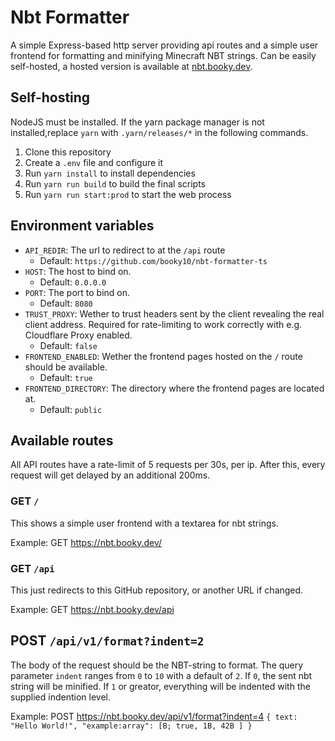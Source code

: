 # Nbt Formatter

A simple Express-based http server providing api routes and a simple user frontend for formatting and minifying Minecraft NBT strings.
Can be easily self-hosted, a hosted version is available at [nbt.booky.dev](https://nbt.booky.dev/).

## Self-hosting

NodeJS must be installed. If the yarn package manager is not installed,replace `yarn` with `.yarn/releases/*` in the following commands.

1. Clone this repository
2. Create a `.env` file and configure it
3. Run `yarn install` to install dependencies
4. Run `yarn run build` to build the final scripts
5. Run `yarn run start:prod` to start the web process

## Environment variables

- `API_REDIR`: The url to redirect to at the `/api` route
  - Default: `https://github.com/booky10/nbt-formatter-ts`
- `HOST`: The host to bind on.
  - Default: `0.0.0.0`
- `PORT`: The port to bind on.
  - Default: `8080`
- `TRUST_PROXY`: Wether to trust headers sent by the client revealing the real client address. Required for rate-limiting to work correctly with e.g. Cloudflare Proxy enabled.
  - Default: `false`
- `FRONTEND_ENABLED`: Wether the frontend pages hosted on the `/` route should be available.
  - Default: `true`
- `FRONTEND_DIRECTORY`: The directory where the frontend pages are located at.
  - Default: `public`

## Available routes

All API routes have a rate-limit of 5 requests per 30s, per ip. After this, every request will get delayed by an additional 200ms.

### GET `/`

This shows a simple user frontend with a textarea for nbt strings.

Example: GET https://nbt.booky.dev/

### GET `/api`

This just redirects to this GitHub repository, or another URL if changed.

Example: GET https://nbt.booky.dev/api

## POST `/api/v1/format?indent=2`

The body of the request should be the NBT-string to format.
The query parameter `indent` ranges from `0` to `10` with a default of `2`.
If `0`, the sent nbt string will be minified. If `1` or greator, everything will be indented with the supplied indention level.

Example: POST https://nbt.booky.dev/api/v1/format?indent=4
`{ text: "Hello World!", "example:array": [B; true, 1B, 42B ] }`
